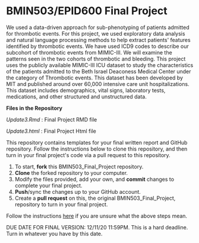 # BMIN503/EPID600 Final Project

We used a data-driven approach for sub-phenotyping of patients admitted for thrombotic events. For this project, we used exploratory data analysis and natural language processing methods to help extract patients' features identified by thrombotic events. We have used ICD9 codes to describe our subcohort of thrombotic events from MIMIC-III. We will examine the patterns seen in the two cohorts of thrombotic and bleeding. This project uses the publicly available MIMIC-III ICU dataset to study the characteristics of the patients admitted to the Beth Israel Deaconess Medical Center under the category of Thrombotic events. This dataset has been developed by MIT and published around over 60,000 intensive care unit hospitalizations. This dataset includes demographics, vital signs, laboratory tests, medications, and other structured and unstructured data.


**Files in the Repository**

*Update3.Rmd* : Final Project RMD file

*Update3.html* : Final Project Html file


This repository contains templates for your final written report and GitHub repository. Follow the instructions below to clone this repository, and then turn in your final project's code via a pull request to this repository.

1. To start, **fork** this BMIN503_Final_Project repository.
1. **Clone** the forked repository to your computer.
1. Modify the files provided, add your own, and **commit** changes to complete your final project.
1. **Push**/sync the changes up to your GitHub account.
1. Create a **pull request** on this, the original BMIN503_Final_Project, repository to turn in your final project.

Follow the instructions [here][forking] if you are unsure what the above steps mean.

DUE DATE FOR FINAL VERSION: 12/11/20 11:59PM. This is a hard deadline. Turn in whatever you have by this date.


<!-- Links -->
[forking]: https://guides.github.com/activities/forking/

